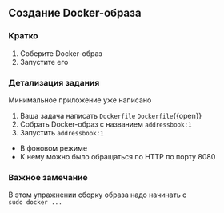 ## Создание Docker-образа

### Кратко

1. Соберите Docker-образ
2. Запустите его

### Детализация задания

Минимальное приложение уже написано

1. Ваша задача написать `Dockerfile`
   `Dockerfile`{{open}}
2. Собрать Docker-образ с названием `addressbook:1`
3. Запустить `addressbook:1`

- В фоновом режиме
- К нему можно было обращаться по HTTP по порту 8080

### Важное замечание

В этом упражнении сборку образа надо начинать с \
`sudo docker ...`
